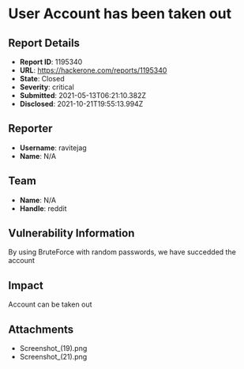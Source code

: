 # User Account has been taken out

## Report Details
- **Report ID**: 1195340
- **URL**: https://hackerone.com/reports/1195340
- **State**: Closed
- **Severity**: critical
- **Submitted**: 2021-05-13T06:21:10.382Z
- **Disclosed**: 2021-10-21T19:55:13.994Z

## Reporter
- **Username**: ravitejag
- **Name**: N/A

## Team
- **Name**: N/A
- **Handle**: reddit

## Vulnerability Information
By using BruteForce with random passwords, we have succedded the account

## Impact

Account can be taken out

## Attachments
- Screenshot_(19).png
- Screenshot_(21).png
